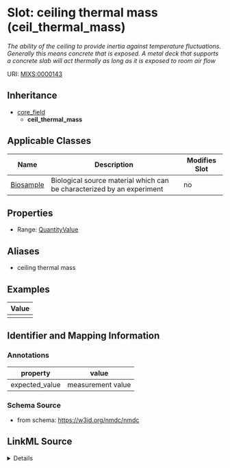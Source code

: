 # Slot: ceiling thermal mass (ceil_thermal_mass)


_The ability of the ceiling to provide inertia against temperature fluctuations. Generally this means concrete that is exposed. A metal deck that supports a concrete slab will act thermally as long as it is exposed to room air flow_



URI: [MIXS:0000143](https://w3id.org/mixs/0000143)




## Inheritance

* [core_field](core_field.md)
    * **ceil_thermal_mass**





## Applicable Classes

| Name | Description | Modifies Slot |
| --- | --- | --- |
[Biosample](Biosample.md) | Biological source material which can be characterized by an experiment |  no  |







## Properties

* Range: [QuantityValue](QuantityValue.md)



## Aliases


* ceiling thermal mass




## Examples

| Value |
| --- |
|  |

## Identifier and Mapping Information





### Annotations

| property | value |
| --- | --- |
| expected_value | measurement value || preferred_unit | joule per degree Celsius || occurrence | 1 |



### Schema Source


* from schema: https://w3id.org/nmdc/nmdc




## LinkML Source

<details>
```yaml
name: ceil_thermal_mass
annotations:
  expected_value:
    tag: expected_value
    value: measurement value
  preferred_unit:
    tag: preferred_unit
    value: joule per degree Celsius
  occurrence:
    tag: occurrence
    value: '1'
description: The ability of the ceiling to provide inertia against temperature fluctuations.
  Generally this means concrete that is exposed. A metal deck that supports a concrete
  slab will act thermally as long as it is exposed to room air flow
title: ceiling thermal mass
examples:
- value: ''
from_schema: https://w3id.org/nmdc/nmdc
aliases:
- ceiling thermal mass
rank: 1000
is_a: core field
slot_uri: MIXS:0000143
multivalued: false
alias: ceil_thermal_mass
domain_of:
- Biosample
range: QuantityValue

```
</details>